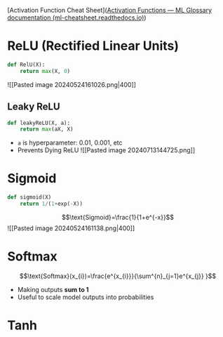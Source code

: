 [Activation Function Cheat Sheet]([Activation Functions — ML Glossary documentation (ml-cheatsheet.readthedocs.io)](https://ml-cheatsheet.readthedocs.io/en/latest/activation_functions.html))

# ReLU (Rectified Linear Units)
```python
def RelU(X):
	return max(X, 0)
```
![[Pasted image 20240524161026.png|400]]

## Leaky ReLU
```python
def leakyReLU(X, a):
	return max(aX, X)
```
- `a` is hyperparameter: 0.01, 0.001, etc
- Prevents Dying ReLU
![[Pasted image 20240713144725.png]]

# Sigmoid
```python
def sigmoid(X)
	return 1/(1+exp(-X))
```
$$\text{Sigmoid}=\frac{1}{1+e^{-x}}$$
![[Pasted image 20240524161138.png|400]]

# Softmax
$$\text{Softmax}(x_{i})=\frac{e^{x_{i}}}{\sum^{n}_{j=1}e^{x_{j}} }$$
- Making outputs **sum to 1**
- Useful to scale model outputs into probabilities

# Tanh